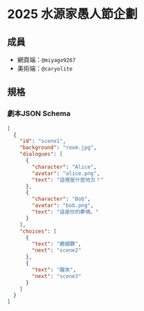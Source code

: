 # 2025 水源家愚人節企劃

## 成員

- 網頁端：`@miyago9267`
- 美術端：`@caryolite`

## 規格

### 劇本JSON Schema

```json
[
  {
    "id": "scene1",
    "background": "room.jpg",
    "dialogues": [
      {
        "character": "Alice",
        "avatar": "alice.png",
        "text": "這裡是什麼地方？"
      },
      {
        "character": "Bob",
        "avatar": "bob.png",
        "text": "這是你的夢境。"
      }
    ],
    "choices": [
      {
        "text": "繼續聽",
        "next": "scene2"
      },
      {
        "text": "醒來",
        "next": "scene3"
      }
    ]
  }
]
```
